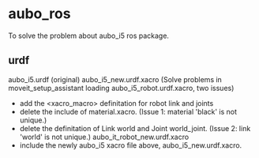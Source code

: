 # aubo_ros
To solve the problem about aubo_i5 ros package.

## urdf
aubo_i5.urdf  (original)
aubo_i5_new.urdf.xacro 
(Solve problems in moveit_setup_assistant loading aubo_i5_robot.urdf.xacro, two issues)
- add the <xacro_macro> definitation for robot link and joints
- delete the include of material.xacro. (Issue 1: material 'black' is not unique.)
- delete the definitation of Link world and Joint world_joint. (Issue 2: link 'world' is not unique.)
aubo_it_robot_new.urdf.xacro
- include the newly aubo_i5 xacro file above, aubo_i5_new.urdf.xacro.
